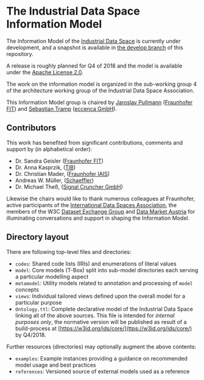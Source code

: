# The Industrial Data Space Information Model

The Information Model of the [Industrial Data Space](https://industrialdataspace.org) is currently under development, and a snapshot is available in [the develop branch](https://github.com/IndustrialDataSpace/InformationModel/tree/develop) of this repository.

A release is roughly planned for Q4 of 2018 and the model is available under the [Apache License 2.0](https://github.com/IndustrialDataSpace/InformationModel/blob/master/LICENSE).

The work on the information model is organized in the sub-working group 4 of the architecture working group of the Industrial Data Space Association.

This Information Model group is chaired by [Jaroslav Pullmann](https://github.com/jpullmann) ([Fraunhofer FIT](https://www.fit.fraunhofer.de/)) and [Sebastian Tramp](https://sebastian.tramp.name) ([eccenca GmbH](https://www.eccenca.com)).

## Contributors

This work has benefited from significant contributions, comments and support by (in alphabetical order):

- Dr. Sandra Geisler ([Fraunhofer FIT](https://www.fit.fraunhofer.de/en))
- Dr. Anna Kasprzik, ([TIB](https://www.tib.eu/en))
- Dr. Christian Mader, ([Fraunhofer IAIS](https://www.iais.fraunhofer.de/en))
- Andreas W. Müller, ([Schaeffler](https://www.schaeffler.de/content.schaeffler.de/en/))
- Dr. Michael Theß, ([Signal Cruncher GmbH](https://signal-cruncher.com/))

Likewise the chairs would like to thank numerous colleagues at Fraunhofer, active participants of the
[International Data Spaces Association](https://www.internationaldataspaces.org/en/), the members of the
W3C [Dataset Exchange Group](https://www.w3.org/2017/dxwg/wiki/Main_Page) and [Data Market Austria](https://datamarket.at/en/) for
illuminating conversations and support in shaping the Information Model. 

## Directory layout

There are following top-level files and directories:

- `codes`: Shared code lists (IRIs) and enumerations of literal values
- `model`: Core models (T-Box) split into sub-model directories each serving a particular modelling aspect
- `metamodel`: Utility models related to annotation and processing of `model` concepts
- `views`: Individual tailored views defined upon the overall model for a particular purpose
- `Ontology.ttl`: Complete declarative model of the Industrial Data Space linking all of the above sources.
   This file is intended for *internal purposes only*, the normative version will be published as result of
   a build-process at [https://w3id.org/ids/core/](ttps://w3id.org/ids/core/) by Q4/2018.

Further resources (directories) may optionally augment the above contents:

- `examples`: Example instances providing a guidance on recommended model usage and best practices
- `references`: Versioned source of external models used as a reference
